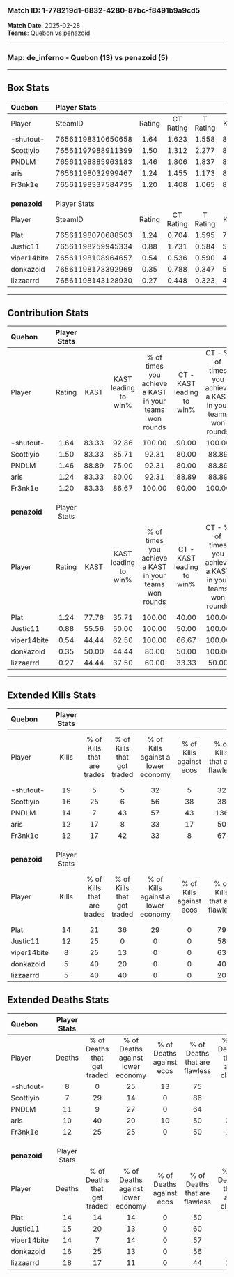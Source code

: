 ### Match ID: 1-778219d1-6832-4280-87bc-f8491b9a9cd5  
**Match Date**: 2025-02-28  
**Teams**: Quebon vs penazoid  

---  

### **Map**: de_inferno - Quebon (13) vs penazoid (5)  
---  

## Box Stats  

| **Quebon**   | Player Stats      |        |           |          |       |       |       |         |        |      |     |
| :- | :- | :-: | :-: | :-: | :-: | :-: | :-: | :-: | :-: | :-: | :-: |
| Player       | SteamID           | Rating | CT Rating | T Rating | KAST  |  ADR  | Kills | Assists | Deaths | K/D  | HS% |
| -shutout-    | 76561198310650658 |  1.64  |   1.623   |  1.558   | 83.33 | 86.9  |  19   |    3    |   8    | 2.38 | 36  |
| Scottiyio    | 76561197988911399 |  1.50  |   1.312   |  2.277   | 83.33 | 81.7  |  16   |    2    |   7    | 2.29 | 25  |
| PNDLM        | 76561198885963183 |  1.46  |   1.806   |  1.837   | 88.89 | 115.2 |  14   |    6    |   11   | 1.27 | 57  |
| aris         | 76561198032999467 |  1.24  |   1.455   |  1.173   | 83.33 | 80.9  |  12   |    5    |   10   | 1.20 | 58  |
| Fr3nk1e      | 76561198337584735 |  1.20  |   1.408   |  1.065   | 83.33 | 83.9  |  12   |    8    |   12   | 1.00 | 75  |
|              |                   |        |           |          |       |       |       |         |        |      |     |
|              |                   |        |           |          |       |       |       |         |        |      |     |
|              |                   |        |           |          |       |       |       |         |        |      |     |
| **penazoid** | Player Stats      |        |           |          |       |       |       |         |        |      |     |
| Player       | SteamID           | Rating | CT Rating | T Rating | KAST  |  ADR  | Kills | Assists | Deaths | K/D  | HS% |
| Plat         | 76561198070688503 |  1.24  |   0.704   |  1.595   | 77.78 | 100.9 |  14   |    5    |   14   | 1.00 | 85  |
| Justic11     | 76561198259945334 |  0.88  |   1.731   |  0.584   | 55.56 | 78.3  |  12   |    5    |   15   | 0.80 | 75  |
| viper14bite  | 76561198108964657 |  0.54  |   0.536   |  0.590   | 44.44 | 56.6  |   8   |    1    |   14   | 0.57 | 87  |
| donkazoid    | 76561198173392969 |  0.35  |   0.788   |  0.347   | 50.00 | 46.6  |   5   |    2    |   16   | 0.31 | 60  |
| lizzaarrd    | 76561198143128930 |  0.27  |   0.448   |  0.323   | 44.44 | 53.1  |   5   |    2    |   18   | 0.28 | 40  |
---  

## Contribution Stats  

| **Quebon**   | Player Stats |       |                      |                                                        |                           |                                                             |                          |                                                            |
| :- | :-: | :-: | :-: | :-: | :-: | :-: | :-: | :-: |
| Player       |    Rating    | KAST  | KAST leading to win% | % of times you achieve a KAST in your teams won rounds | CT - KAST leading to win% | CT - % of times you achieve a KAST in your teams won rounds | T - KAST leading to win% | T - % of times you achieve a KAST in your teams won rounds |
| -shutout-    |     1.64     | 83.33 |        92.86         |                         100.00                         |           90.00           |                           100.00                            |          100.00          |                           100.00                           |
| Scottiyio    |     1.50     | 83.33 |        85.71         |                         92.31                          |           80.00           |                            88.89                            |          100.00          |                           100.00                           |
| PNDLM        |     1.46     | 88.89 |        75.00         |                         92.31                          |           80.00           |                            88.89                            |          66.67           |                           100.00                           |
| aris         |     1.24     | 83.33 |        80.00         |                         92.31                          |           88.89           |                            88.89                            |          66.67           |                           100.00                           |
| Fr3nk1e      |     1.20     | 83.33 |        86.67         |                         100.00                         |           90.00           |                           100.00                            |          80.00           |                           100.00                           |
|              |              |       |                      |                                                        |                           |                                                             |                          |                                                            |
|              |              |       |                      |                                                        |                           |                                                             |                          |                                                            |
|              |              |       |                      |                                                        |                           |                                                             |                          |                                                            |
| **penazoid** | Player Stats |       |                      |                                                        |                           |                                                             |                          |                                                            |
| Player       |    Rating    | KAST  | KAST leading to win% | % of times you achieve a KAST in your teams won rounds | CT - KAST leading to win% | CT - % of times you achieve a KAST in your teams won rounds | T - KAST leading to win% | T - % of times you achieve a KAST in your teams won rounds |
| Plat         |     1.24     | 77.78 |        35.71         |                         100.00                         |           40.00           |                           100.00                            |          33.33           |                           100.00                           |
| Justic11     |     0.88     | 55.56 |        50.00         |                         100.00                         |           50.00           |                           100.00                            |          50.00           |                           100.00                           |
| viper14bite  |     0.54     | 44.44 |        62.50         |                         100.00                         |           66.67           |                           100.00                            |          60.00           |                           100.00                           |
| donkazoid    |     0.35     | 50.00 |        44.44         |                         80.00                          |           50.00           |                           100.00                            |          40.00           |                           66.67                            |
| lizzaarrd    |     0.27     | 44.44 |        37.50         |                         60.00                          |           33.33           |                            50.00                            |          40.00           |                           66.67                            |
---  

## Extended Kills Stats  

| **Quebon**   | Player Stats |                            |                            |                                    |                         |                              |                                 |                                       |                    |           |
| :- | :-: | :-: | :-: | :-: | :-: | :-: | :-: | :-: | :-: | :-: |
| Player       |    Kills     | % of Kills that are trades | % of Kills that got traded | % of Kills against a lower economy | % of Kills against ecos | % of Kills that are flawless | % of Kills that are close duels | % of Kills that are assisted by flash | Pistol Round Kills | AWP Kills |
| -shutout-    |      19      |             5              |             5              |                 32                 |            5            |              32              |               11                |                   0                   |         1          |     0     |
| Scottiyio    |      16      |             25             |             6              |                 56                 |           38            |              38              |               13                |                  13                   |         0          |     0     |
| PNDLM        |      14      |             7              |             43             |                 57                 |           43            |             136              |                0                |                   0                   |         3          |    10     |
| aris         |      12      |             17             |             8              |                 33                 |           17            |              50              |                8                |                  17                   |         1          |     0     |
| Fr3nk1e      |      12      |             17             |             42             |                 33                 |            8            |              67              |                0                |                   0                   |         2          |     0     |
|              |              |                            |                            |                                    |                         |                              |                                 |                                       |                    |           |
|              |              |                            |                            |                                    |                         |                              |                                 |                                       |                    |           |
|              |              |                            |                            |                                    |                         |                              |                                 |                                       |                    |           |
| **penazoid** | Player Stats |                            |                            |                                    |                         |                              |                                 |                                       |                    |           |
| Player       |    Kills     | % of Kills that are trades | % of Kills that got traded | % of Kills against a lower economy | % of Kills against ecos | % of Kills that are flawless | % of Kills that are close duels | % of Kills that are assisted by flash | Pistol Round Kills | AWP Kills |
| Plat         |      14      |             21             |             36             |                 29                 |            0            |              79              |                7                |                  14                   |         3          |     0     |
| Justic11     |      12      |             25             |             0              |                 0                  |            0            |              58              |               17                |                   0                   |         2          |     0     |
| viper14bite  |      8       |             25             |             13             |                 0                  |            0            |              63              |                0                |                  13                   |         3          |     0     |
| donkazoid    |      5       |             40             |             20             |                 0                  |            0            |              40              |                0                |                  20                   |         1          |     0     |
| lizzaarrd    |      5       |             40             |             40             |                 0                  |            0            |              20              |               20                |                   0                   |         0          |     0     |
## Extended Deaths Stats  

| **Quebon**   | Player Stats |                             |                                   |                          |                               |                            |                           |               |
| :- | :-: | :-: | :-: | :-: | :-: | :-: | :-: | :-: |
| Player       |    Deaths    | % of Deaths that get traded | % of Deaths against lower economy | % of Deaths against ecos | % of Deaths that are flawless | % of Deaths that are close | % of Deaths while blinded | Deaths to AWP |
| -shutout-    |      8       |              0              |                25                 |            13            |              75               |             0              |            25             |       0       |
| Scottiyio    |      7       |             29              |                14                 |            0             |              86               |             0              |             0             |       0       |
| PNDLM        |      11      |              9              |                27                 |            0             |              64               |             0              |             0             |       0       |
| aris         |      10      |             40              |                20                 |            10            |              50               |             20             |            10             |       0       |
| Fr3nk1e      |      12      |             25              |                25                 |            0             |              50               |             17             |             8             |       0       |
|              |              |                             |                                   |                          |                               |                            |                           |               |
|              |              |                             |                                   |                          |                               |                            |                           |               |
|              |              |                             |                                   |                          |                               |                            |                           |               |
| **penazoid** | Player Stats |                             |                                   |                          |                               |                            |                           |               |
| Player       |    Deaths    | % of Deaths that get traded | % of Deaths against lower economy | % of Deaths against ecos | % of Deaths that are flawless | % of Deaths that are close | % of Deaths while blinded | Deaths to AWP |
| Plat         |      14      |             14              |                14                 |            0             |              50               |             7              |             0             |       2       |
| Justic11     |      15      |             20              |                13                 |            0             |              60               |             0              |             7             |       1       |
| viper14bite  |      14      |              7              |                14                 |            0             |              57               |             7              |            14             |       4       |
| donkazoid    |      16      |             25              |                13                 |            0             |              56               |             6              |             6             |       3       |
| lizzaarrd    |      18      |             17              |                11                 |            0             |              44               |             11             |             0             |       0       |
